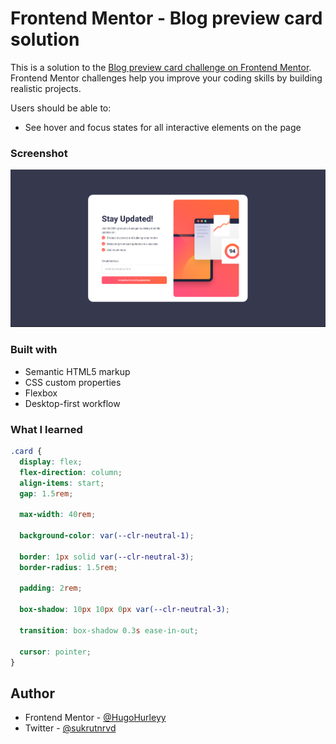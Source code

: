 # Frontend Mentor - Blog preview card solution

This is a solution to the [Blog preview card challenge on Frontend Mentor](https://www.frontendmentor.io/challenges/blog-preview-card-ckPaj01IcS). Frontend Mentor challenges help you improve your coding skills by building realistic projects.

Users should be able to:

- See hover and focus states for all interactive elements on the page

### Screenshot

![](./screenshot.png)



### Built with

- Semantic HTML5 markup
- CSS custom properties
- Flexbox
- Desktop-first workflow

### What I learned

```css
.card {
  display: flex;
  flex-direction: column;
  align-items: start;
  gap: 1.5rem;

  max-width: 40rem;

  background-color: var(--clr-neutral-1);

  border: 1px solid var(--clr-neutral-3);
  border-radius: 1.5rem;

  padding: 2rem;

  box-shadow: 10px 10px 0px var(--clr-neutral-3);

  transition: box-shadow 0.3s ease-in-out;

  cursor: pointer;
}
```



## Author

- Frontend Mentor - [@HugoHurleyy](https://www.frontendmentor.io/profile/HugoHurleyy)
- Twitter - [@sukrutnrvd](https://www.twitter.com/sukrutnrvd)


